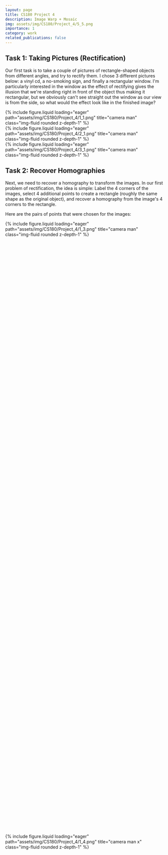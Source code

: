 ```yaml
---
layout: page
title: CS180 Project 4
description: Image Warp + Mosaic
img: assets/img/CS180/Project_4/5_5.png
importance: 1
category: work
related_publications: false
---
```


## Task 1: Taking Pictures (Rectification)

Our first task is to take a couple of pictures of rectangle-shaped objects from different angles, and try to rectify them. I chose 3 different pictures below: a vinyl cd, a no-smoking sign, and finally a rectangular window. I'm particularly interested in the window as the effect of rectifying gives the illusion that we're standing right in front of the object thus making it rectangular, but we obviously can't see straight out the window as our view is from the side, so what would the effect look like in the finished image?

<div class="row">
<div class="col-sm mt-3 mt-md-0">
        {% include figure.liquid loading="eager" path="assets/img/CS180/Project_4/1_1.png" title="camera man" class="img-fluid rounded z-depth-1" %}
    </div>
    <div class="col-sm mt-3 mt-md-0">
        {% include figure.liquid loading="eager" path="assets/img/CS180/Project_4/2_1.png" title="camera man" class="img-fluid rounded z-depth-1" %}
    </div>
    <div class="col-sm mt-3 mt-md-0">
        {% include figure.liquid loading="eager" path="assets/img/CS180/Project_4/3_1.png" title="camera man" class="img-fluid rounded z-depth-1" %}
    </div>
</div>

## Task 2: Recover Homographies

Next, we need to recover a homography to transform the images. In our first problem of rectification, the idea is simple: Label the 4 corners of the images, select 4 additional points to create a rectangle (roughly the same shape as the original object), and recover a homography from the image's 4 corners to the rectangle.

Here are the pairs of points that were chosen for the images:

<div class="row align-items-end">
    <div class="col-sm mt-3 mt-md-0" style="height: 50%;">
        {% include figure.liquid loading="eager" path="assets/img/CS180/Project_4/1_3.png" title="camera man" class="img-fluid rounded z-depth-1" %}
    </div>
    <div class="col-sm mt-3 mt-md-0" style="height: 50%;">
        {% include figure.liquid loading="eager" path="assets/img/CS180/Project_4/1_4.png" title="camera man x" class="img-fluid rounded z-depth-1" %}
    </div>
</div>

<div class="row align-items-end">
    <div class="col-sm mt-3 mt-md-0" style="height: 50%;">
        {% include figure.liquid loading="eager" path="assets/img/CS180/Project_4/2_3.png" title="camera man" class="img-fluid rounded z-depth-1" %}
    </div>
    <div class="col-sm mt-3 mt-md-0" style="height: 50%;">
        {% include figure.liquid loading="eager" path="assets/img/CS180/Project_4/2_4.png" title="camera man x" class="img-fluid rounded z-depth-1" %}
    </div>
</div>

<div class="row align-items-end">
    <div class="col-sm mt-3 mt-md-0" style="height: 50%;">
        {% include figure.liquid loading="eager" path="assets/img/CS180/Project_4/3_3.png" title="camera man" class="img-fluid rounded z-depth-1" %}
    </div>
    <div class="col-sm mt-3 mt-md-0" style="height: 50%;">
        {% include figure.liquid loading="eager" path="assets/img/CS180/Project_4/3_4.png" title="camera man x" class="img-fluid rounded z-depth-1" %}
    </div>
</div>

After setting the points, we set up the equation p’=Hp, where p’ is our destination points and p is our source points, and solve for H. In this case, since we have 4 points, there is only one possible H that can satisfy the equation. For mosaics though, we'll choose more points for stability, so we'll make an overdetermined system and use least squares (or SVD) in order to find the best solution.

To solve for H, we'll use the equation we learned in lecture, and use SVD to find the least squares solution:

$$
   A = \begin{bmatrix}
   x_1 & y_1 & 1 & 0 & 0 & 0 & -x_2 x_1 & -x_2 y_1 & -x_2 \\
   0 & 0 & 0 & x_1 & y_1 & 1 & -y_2 x_1 & -y_2 y_1 & -y_2
   \end{bmatrix}
$$

By then using SVD, decomposing the matrix into the form:

$$
   A = U S V^T
$$

The least squares solution will be in $$ V^T $$, which has 9 variables

We reshape this into a 3x3 matrix, and then by dividing the entire matrix by the last variable (I), we get an H of the form

$$
H = \begin{bmatrix}
   h_1 & h_2 & h_3 \\
   h_4 & h_5 & h_6 \\
   h_7 & h_8 & 1
   \end{bmatrix}
$$

Now, if we plug in a particular point (with a one appended to it) from the image, the resulting point will look like:

$$
\begin{bmatrix}
wx_2 \\
wy_2 \\
w
\end{bmatrix}
=
H
\begin{bmatrix}
x_1 \\
y_1 \\
1
\end{bmatrix}
$$

Dividing the resulting point by w yields $$ x_2 $$ and $$ y_2 $$, giving our new coordinates.

## Task 3: Warping the image (Image Rectification)

Now that we have the homography, it seems trivial to simply pipe each point of the original image through the homography to get the new coordinates of that pixel, giving us our result. However, this is forward warping, and as we've seen in project 3 this results in tons of holes. Therefore, we need to use inverse warping instead. Thus, the algorithm looks very similar with our triangle warping function from Project 3:

1. Find the homography H from src_points to dst_points
2. Take the inverse, yielding H'
3. Determine the dimensions of the resulting image by warping the 4 corners of the src image through H. Shift the entire image if there are any negative values so that the negative values become 0. 
4. For each point in the resulting image, apply H' and interpolate to find the src image's corresponding pixel value, and apply it.

We can also vectorize 4 by making a 2D matrix of all the points in our result image, yielding a way faster result. We'll ignore any points that are outside of the convex hull of the warped bounding box.

<div class="row align-items-end">
    <div class="col-sm mt-3 mt-md-0" style="height: 50%;">
        {% include figure.liquid loading="eager" path="assets/img/CS180/Project_4/1_1.png" title="camera man" class="img-fluid rounded z-depth-1" %}
    </div>
    <div class="col-sm mt-3 mt-md-0" style="height: 50%;">
        {% include figure.liquid loading="eager" path="assets/img/CS180/Project_4/1_2.png" title="camera man x" class="img-fluid rounded z-depth-1" %}
    </div>
</div>

<div class="row align-items-end">
    <div class="col-sm mt-3 mt-md-0" style="height: 50%;">
        {% include figure.liquid loading="eager" path="assets/img/CS180/Project_4/2_1.png" title="camera man" class="img-fluid rounded z-depth-1" %}
    </div>
    <div class="col-sm mt-3 mt-md-0" style="height: 50%;">
        {% include figure.liquid loading="eager" path="assets/img/CS180/Project_4/2_2.png" title="camera man x" class="img-fluid rounded z-depth-1" %}
    </div>
</div>

<div class="row align-items-end">
    <div class="col-sm mt-3 mt-md-0" style="height: 50%;">
        {% include figure.liquid loading="eager" path="assets/img/CS180/Project_4/3_1.png" title="camera man" class="img-fluid rounded z-depth-1" %}
    </div>
    <div class="col-sm mt-3 mt-md-0" style="height: 50%;">
        {% include figure.liquid loading="eager" path="assets/img/CS180/Project_4/3_2.png" title="camera man x" class="img-fluid rounded z-depth-1" %}
    </div>
</div>

The results surprised me, giving us the illusion that we're looking at the images from a new point of view. The window one shocked me the most. We weren't able to see more of the scenery outside of the window (of course), but a shift in the perspective and perceived distance from the window warped the window to a rectangular shape.

## Task 4: Image Stitching (Manual)

Lastly, we come to image stitching. At a high level the steps are to:

1. Take a pair of images with significant overlap. Label common features/points between the two images
2. Create a homography to map the second image's points to the corresponding points in the first image
3. Warp the second image using what we created in Task 3
4. Align the images together, and blend.

First, let's take a couple of pictures:

<div class="row align-items-end">
    <div class="col-sm mt-3 mt-md-0" style="height: 50%;">
        {% include figure.liquid loading="eager" path="assets/img/CS180/Project_4/4_2.png" title="camera man" class="img-fluid rounded z-depth-1" %}
    </div>
    <div class="col-sm mt-3 mt-md-0" style="height: 50%;">
        {% include figure.liquid loading="eager" path="assets/img/CS180/Project_4/4_1.png" title="camera man x" class="img-fluid rounded z-depth-1" %}
    </div>
</div>

<div class="row align-items-end">
    <div class="col-sm mt-3 mt-md-0" style="height: 50%;">
        {% include figure.liquid loading="eager" path="assets/img/CS180/Project_4/5_1.png" title="camera man" class="img-fluid rounded z-depth-1" %}
    </div>
    <div class="col-sm mt-3 mt-md-0" style="height: 50%;">
        {% include figure.liquid loading="eager" path="assets/img/CS180/Project_4/5_3.png" title="camera man x" class="img-fluid rounded z-depth-1" %}
    </div>
</div>

<div class="row align-items-end">
    <div class="col-sm mt-3 mt-md-0" style="height: 50%;">
        {% include figure.liquid loading="eager" path="assets/img/CS180/Project_4/7_1.png" title="camera man" class="img-fluid rounded z-depth-1" %}
    </div>
    <div class="col-sm mt-3 mt-md-0" style="height: 50%;">
        {% include figure.liquid loading="eager" path="assets/img/CS180/Project_4/7_2.png" title="camera man x" class="img-fluid rounded z-depth-1" %}
    </div>
</div>

Next, let's label some correspondences between them manually.

<div class="row align-items-end">
    <div class="col-sm mt-3 mt-md-0" style="height: 50%;">
        {% include figure.liquid loading="eager" path="assets/img/CS180/Project_4/4_6.png" title="camera man" class="img-fluid rounded z-depth-1" %}
        <div class="caption">
            Working on the project
        </div>
    </div>
    <div class="col-sm mt-3 mt-md-0" style="height: 50%;">
        {% include figure.liquid loading="eager" path="assets/img/CS180/Project_4/4_7.png" title="camera man x" class="img-fluid rounded z-depth-1" %}
        <div class="caption">
            Working on the project side view
        </div>
    </div>
</div>

<div class="row align-items-end">
    <div class="col-sm mt-3 mt-md-0" style="height: 50%;">
        {% include figure.liquid loading="eager" path="assets/img/CS180/Project_4/5_6.png" title="camera man" class="img-fluid rounded z-depth-1" %}
        <div class="caption">
            Balcony
        </div>
    </div>
    <div class="col-sm mt-3 mt-md-0" style="height: 50%;">
        {% include figure.liquid loading="eager" path="assets/img/CS180/Project_4/5_7.png" title="camera man x" class="img-fluid rounded z-depth-1" %}
        <div class="caption">
            Balcony side view
        </div>
    </div>
</div>

<div class="row align-items-end">
    <div class="col-sm mt-3 mt-md-0" style="height: 50%;">
        {% include figure.liquid loading="eager" path="assets/img/CS180/Project_4/7_3.png" title="camera man" class="img-fluid rounded z-depth-1" %}
        <div class="caption">
            Li Ka Shing
        </div>
    </div>
    <div class="col-sm mt-3 mt-md-0" style="height: 50%;">
        {% include figure.liquid loading="eager" path="assets/img/CS180/Project_4/7_4.png" title="camera man x" class="img-fluid rounded z-depth-1" %}
        <div class="caption">
            Li Ka Shing side view
        </div>
    </div>
</div>

Then, we warp the second image using the homography recovered

<div class="row align-items-end">
    <div class="col-sm mt-3 mt-md-0" style="height: 50%;">
        {% include figure.liquid loading="eager" path="assets/img/CS180/Project_4/5_3.png" title="camera man" class="img-fluid rounded z-depth-1" %}
    </div>
    <div class="col-sm mt-3 mt-md-0" style="height: 50%;">
        {% include figure.liquid loading="eager" path="assets/img/CS180/Project_4/5_2.png" title="camera man x" class="img-fluid rounded z-depth-1" %}
    </div>
</div>

<div class="row align-items-end">
    <div class="col-sm mt-3 mt-md-0" style="height: 50%;">
        {% include figure.liquid loading="eager" path="assets/img/CS180/Project_4/4_1.png" title="camera man" class="img-fluid rounded z-depth-1" %}
    </div>
    <div class="col-sm mt-3 mt-md-0" style="height: 50%;">
        {% include figure.liquid loading="eager" path="assets/img/CS180/Project_4/4_3.png" title="camera man x" class="img-fluid rounded z-depth-1" %}
    </div>
</div>

<div class="row align-items-end">
    <div class="col-sm mt-3 mt-md-0" style="height: 50%;">
        {% include figure.liquid loading="eager" path="assets/img/CS180/Project_4/7_2.png" title="camera man" class="img-fluid rounded z-depth-1" %}
    </div>
    <div class="col-sm mt-3 mt-md-0" style="height: 50%;">
        {% include figure.liquid loading="eager" path="assets/img/CS180/Project_4/7_5.png" title="camera man x" class="img-fluid rounded z-depth-1" %}
    </div>
</div>

Now, we need to align. Unfortunately if we stacked one image atop the other, the borders will be really obvious. Therefore, we need some form of blending. The algorithm I came up with is:

1. Recover x_shift and y_shift from inverse warping. We found this when applied H to the bounding box of image 2 while inverse warping.
2. Reshape image 1 so that the height of the image is the same as image 2, and apply y_shift so that they are aligned in the y_axis.
3. Apply x_shift to image 2 so that the x_axis is aligned.
4. Find the overlapping image (all points with x value between x_shift and im1.width)
5. Fill in the non-overlapping areas with image 1 on the left and image 2 on the right.
6. In the overlapping area, use an alpha value that begins at 0 at the left side and increases to 1 on the right side. Use a weighted sum of image 1 and image 2, multiplying image 1's pixel values by (1 - alpha) and image 2's by alpha.

This results in the following images:

<div class="row align-items-end">
    <div class="col-sm mt-3 mt-md-0" style="height: 50%;">
        {% include figure.liquid loading="eager" path="assets/img/CS180/Project_4/4_4.png" title="camera man" class="img-fluid rounded z-depth-1" %}
        <div class="caption">
            Working on the project finished
        </div>
    </div>
</div>

<div class="row align-items-end">
    <div class="col-sm mt-3 mt-md-0" style="height: 50%;">
        {% include figure.liquid loading="eager" path="assets/img/CS180/Project_4/5_4.png" title="camera man" class="img-fluid rounded z-depth-1" %}
        <div class="caption">
            balcony finished
        </div>
    </div>
</div>

<div class="row align-items-end">
    <div class="col-sm mt-3 mt-md-0" style="height: 50%;">
        {% include figure.liquid loading="eager" path="assets/img/CS180/Project_4/7_6.png" title="camera man" class="img-fluid rounded z-depth-1" %}
        <div class="caption">
            Li Ka Shing finished
        </div>
    </div>
</div>

One issue is the strange triangular gray areas in the overlapping region. We can fix this by using a for loop to detect points in the overlapping region where one image is out of bounds. If that's the case, use only the pixel values from the image that isn't out of bounds.

<div class="row align-items-end">
    <div class="col-sm mt-3 mt-md-0" style="height: 50%;">
        {% include figure.liquid loading="eager" path="assets/img/CS180/Project_4/4_5.png" title="camera man" class="img-fluid rounded z-depth-1" %}
        <div class="caption">
            Working on the project improved
        </div>
    </div>
</div>

<div class="row align-items-end">
    <div class="col-sm mt-3 mt-md-0" style="height: 50%;">
        {% include figure.liquid loading="eager" path="assets/img/CS180/Project_4/5_5.png" title="camera man" class="img-fluid rounded z-depth-1" %}
        <div class="caption">
            Balcony improved
        </div>
    </div>
</div>

<div class="row align-items-end">
    <div class="col-sm mt-3 mt-md-0" style="height: 50%;">
        {% include figure.liquid loading="eager" path="assets/img/CS180/Project_4/7_7.png" title="camera man" class="img-fluid rounded z-depth-1" %}
        <div class="caption">
            Li Ka Shing improved
        </div>
    </div>
</div>

Overall, this project was immensely satisfying and it was fun taking some of the functions and logic that was written in project 3 and reusing it. As a kid I always thought it'll be easy to make panoramic shots - just blend many images together! But this project proved otherwise, and showed that there are many optimizations and changes needed before it looks decent.

Another key learning from this was the importance of good labeling. I tried only using 4-5 points for the balcony picture and that resulted in disaster, where the roads were obviously not lined up. I realized it's because I was mostly using features at the top of the image and neglected points at the bottom. I was surprised that adding twice the number of points and adding more points at the bottom of the image made the stitching far far better.

## Task 5: Image Stitching (Automatic)

Onto the fun part: Stitching the images automatically! 

In theory, the idea is straightforward. All we need to do the stitching above are correspondences between our two images, and as similar parts of the image would necessarily have similar pixel values, if we can find a way to smartly find features between the two images and match them, we can automatically stitch it into a mosaic.

Thus, our first step is to find good points in both images that we can match - in particular, we can use the given Harris Corner detectors, which uses a combination of the vertical and horizontal derivatives (similar to project 2) to find areas where both derivatives are high - which tend to be corners in the image.

<div class="row align-items-end">
    <div class="col-sm mt-3 mt-md-0" style="height: 50%;">
        {% include figure.liquid loading="eager" path="assets/img/CS180/Project_4/8_1.png" title="camera man" class="img-fluid rounded z-depth-1" %}
        <div class="caption">
            Balcony 1, Harris Corners
        </div>
    </div>
    <div class="col-sm mt-3 mt-md-0" style="height: 50%;">
        {% include figure.liquid loading="eager" path="assets/img/CS180/Project_4/8_2.png" title="camera man" class="img-fluid rounded z-depth-1" %}
        <div class="caption">
            Balcony 2, Harris Corners
        </div>
    </div>
</div>

There's a clear problem here: There's way too many! Luckily, each harris corner has a harris strength we can use to filter out points that are more likely to be corners vs those that are not.

It may seem natural then to just select the k highest strength harris corners, but that would lead to clumps of harris corners, when we'd like an even spread of strong corners in most parts of the image. Therefore, we'll use Adaptive Non-Maximal Suppression.

The idea of ANMS is that each strong corner will have a "radius" of suppression that will ignore all other corners within that radius. We iterate through every Harris corner and calculate what the maximum radius that will be for each point without suppressing a significantly stronger corner - giving us the "best" radius a corner can have without ignoring an even better corner.

We then simply take the k harris with the highest "best radius" - these would be points that are strong in their local region. This way, we get a much better spread of harris corners throughout the image, while still keeping the strong corners and ignoring weak ones. As we saw in task 4, it's super important to have a good spread of correspondences, so this step is crucial!

<div class="row align-items-end">
    <div class="col-sm mt-3 mt-md-0" style="height: 50%;">
        {% include figure.liquid loading="eager" path="assets/img/CS180/Project_4/8_3.png" title="camera man" class="img-fluid rounded z-depth-1" %}
        <div class="caption">
            Balcony 1, Harris Corners Suppresed (k=500, n_ip=0.9)
        </div>
    </div>
    <div class="col-sm mt-3 mt-md-0" style="height: 50%;">
        {% include figure.liquid loading="eager" path="assets/img/CS180/Project_4/8_4.png" title="camera man" class="img-fluid rounded z-depth-1" %}
        <div class="caption">
            Balcony 2, Harris Corners Suppresed (k=500, n_ip=0.9)
        </div>
    </div>
</div>

Now, we need to match Harris corners to each other. To do this, we need to take the Harris corner point and get the local features. For this, we'll take a radius=20 area around the point (a 40x40 square) and use a step of 5 to yield a 8x8 descriptor. We can then further bias-gain normalize it to ensure it has a mean of 0 and std of 1 across each channel. This is a simplified version of the "Multi-Scale Oriented Patch" we went through in lecture, and works very well in matching points with each other.

By using these corners and computing the pairwise L2 distance between all pairs of corners between the two images, we can gauge just how likely two harris corners correspond to each other.

Below is an example of a descriptors from the image above, at the dot on the left image.

<div class="row align-items-end">
    <div class="col-sm mt-3 mt-md-0" style="height: 50%;">
        {% include figure.liquid loading="eager" path="assets/img/CS180/Project_4/8_10.png" title="camera man" class="img-fluid rounded z-depth-1" %}
        <div class="caption">
            Balcony Harris Corner Location
        </div>
    </div>
    <div class="col-sm mt-3 mt-md-0" style="height: 50%;">
        {% include figure.liquid loading="eager" path="assets/img/CS180/Project_4/8_11.png" title="camera man" class="img-fluid rounded z-depth-1" %}
        <div class="caption">
            Local Feature (Not normalized for easier viewing)
        </div>
    </div>
</div>

Looking at the image though, there are some points that just don't seem like they'll pair well. Like the ones in the sky for the example above - those would give a feature that's mostly blue, so how would that give a good match?

To deal with this problem, we'll be smart with the way we match local features. For each local feature, we'll find the 2 nearest neighbors in terms of L2 distance. We then calculate the ratio of the best match's distance divided by the second-best match's distance. If the match is unique, this ratio should be very low. We'll set a threshold and ignore any ratios that are higher than that. This yields the following result and matches:

<div class="row align-items-end">
    <div class="col-sm mt-3 mt-md-0" style="height: 50%;">
        {% include figure.liquid loading="eager" path="assets/img/CS180/Project_4/8_5.png" title="camera man" class="img-fluid rounded z-depth-1" %}
        <div class="caption">
            Balcony 1 Matches (Threshold=0.5)
        </div>
    </div>
    <div class="col-sm mt-3 mt-md-0" style="height: 50%;">
        {% include figure.liquid loading="eager" path="assets/img/CS180/Project_4/8_6.png" title="camera man" class="img-fluid rounded z-depth-1" %}
        <div class="caption">
            Balcony 2 Matches (Threshold=0.5)
        </div>
    </div>
</div>

(From my own testing, it appeared threshold=0.4 was best, but here I chose 0.5 to show the effects of RANSAC later.)

Regardless, it looks like we got some pretty good matches! There's just one obviously wrong choice - the "2" match we can see towards the left of the image. Thus, we'll use the next part - RANSAC - to find a good homography.

Since some points may still be outliers (like 2 here), we can utilize Random Sample Consensus to find the best point matchings for calculating the homography. As described in lecture, the algorithm goes:

1. Select 4 random correspondences and find the homography matrix.
2. For all points, generate a list of "inliers" by feeding each image 1 point through the homography
3. Calculate the distance between the result and the real image 2 point that it corresponds to. If it's below some threshold e (I used 1), it's an inlier.
4. Keep track of the biggest list of inliers
5. Repeat 1-4 a maximum of n times.
6. Use the best list of inliers as correspondences for computing the homography.

In the end, this was our best list of inliers:

<div class="row align-items-end">
    <div class="col-sm mt-3 mt-md-0" style="height: 50%;">
        {% include figure.liquid loading="eager" path="assets/img/CS180/Project_4/8_7.png" title="camera man" class="img-fluid rounded z-depth-1" %}
        <div class="caption">
            Balcony 1 Matches after RANSACT
        </div>
    </div>
    <div class="col-sm mt-3 mt-md-0" style="height: 50%;">
        {% include figure.liquid loading="eager" path="assets/img/CS180/Project_4/8_8.png" title="camera man" class="img-fluid rounded z-depth-1" %}
        <div class="caption">
            Balcony 2 Matches after RANSACT
        </div>
    </div>
</div>

To my dismay there were no good points towards the bottom of the image, but hopefully that won't cause too many issues in the future.

Next, we just have to treat this like our images from 4a and mosaic them. This is the result, shown alongside the manual result to compare.

<div class="row align-items-end">
    <div class="col-sm mt-3 mt-md-0" style="height: 50%;">
        {% include figure.liquid loading="eager" path="assets/img/CS180/Project_4/5_5.png" title="camera man" class="img-fluid rounded z-depth-1" %}
        <div class="caption">
            Balcony Manual
        </div>
    </div>
    <div class="col-sm mt-3 mt-md-0" style="height: 50%;">
        {% include figure.liquid loading="eager" path="assets/img/CS180/Project_4/8_9.png" title="camera man" class="img-fluid rounded z-depth-1" %}
        <div class="caption">
            Balcony Automated
        </div>
    </div>
</div>

Amazingly the results were both very very close, although the automated result had a bit more issues towards the bottom of the image. Still though, given that this was completely automated the result was immensely satisfying. 

Here are the other image results, along with their manual versions

<div class="row align-items-end">
    <div class="col-sm mt-3 mt-md-0" style="height: 50%;">
        {% include figure.liquid loading="eager" path="assets/img/CS180/Project_4/7_7.png" title="camera man" class="img-fluid rounded z-depth-1" %}
        <div class="caption">
            Li Ka Shing Manual
        </div>
    </div>
    <div class="col-sm mt-3 mt-md-0" style="height: 50%;">
        {% include figure.liquid loading="eager" path="assets/img/CS180/Project_4/8_13.png" title="camera man" class="img-fluid rounded z-depth-1" %}
        <div class="caption">
            Li Ka Shing Automated
        </div>
    </div>
</div>

<div class="row align-items-end">
    <div class="col-sm mt-3 mt-md-0" style="height: 50%;">
        {% include figure.liquid loading="eager" path="assets/img/CS180/Project_4/4_5.png" title="camera man" class="img-fluid rounded z-depth-1" %}
        <div class="caption">
            Bedroom Manual
        </div>
    </div>
    <div class="col-sm mt-3 mt-md-0" style="height: 50%;">
        {% include figure.liquid loading="eager" path="assets/img/CS180/Project_4/8_12.png" title="camera man" class="img-fluid rounded z-depth-1" %}
        <div class="caption">
            Bedroom Automated
        </div>
    </div>
</div>

Overall, this project was incredible. The results for all three images were nearly indistinguishable between the manual and the automatic algorithm. I loved going from the mess of Harris corners and slowly refining using different techniques down to just a handful of great correspondences that are on par to the ones I'd choose manually. Adaptive Non-Maximal Suppression was especially satisfying with how intuitive the algorithm was and the effectiveness it provided in getting a large range of strong corners.